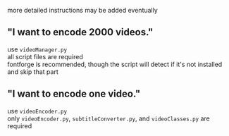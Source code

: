 more detailed instructions may be added eventually

## "I want to encode 2000 videos."

use `videoManager.py`  
all script files are required  
fontforge is recommended, though the script will detect if it's not installed and skip that part

## "I want to encode one video."

use `videoEncoder.py`  
only `videoEncoder.py`, `subtitleConverter.py`, and `videoClasses.py` are required
